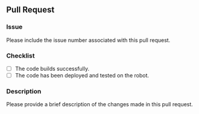 ## Pull Request

### Issue #

Please include the issue number associated with this pull request.

### Checklist

- [ ] The code builds successfully.
- [ ] The code has been deployed and tested on the robot.

### Description

Please provide a brief description of the changes made in this pull request.
